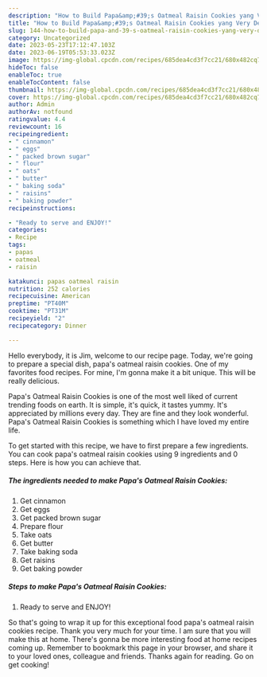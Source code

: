 ```yaml
---
description: "How to Build Papa&amp;#39;s Oatmeal Raisin Cookies yang Very Delicious}"
title: "How to Build Papa&amp;#39;s Oatmeal Raisin Cookies yang Very Delicious}"
slug: 144-how-to-build-papa-and-39-s-oatmeal-raisin-cookies-yang-very-delicious
category: Uncategorized
date: 2023-05-23T17:12:47.103Z
date: 2023-06-19T05:53:33.023Z
image: https://img-global.cpcdn.com/recipes/685dea4cd3f7cc21/680x482cq70/papas-oatmeal-raisin-cookies-recipe-main-photo.jpg
hideToc: false
enableToc: true
enableTocContent: false
thumbnail: https://img-global.cpcdn.com/recipes/685dea4cd3f7cc21/680x482cq70/papas-oatmeal-raisin-cookies-recipe-main-photo.jpg
cover: https://img-global.cpcdn.com/recipes/685dea4cd3f7cc21/680x482cq70/papas-oatmeal-raisin-cookies-recipe-main-photo.jpg
author: Admin
authorAv: notfound
ratingvalue: 4.4
reviewcount: 16
recipeingredient:
- " cinnamon"
- " eggs"
- " packed brown sugar"
- " flour"
- " oats"
- " butter"
- " baking soda"
- " raisins"
- " baking powder"
recipeinstructions:

- "Ready to serve and ENJOY!"
categories:
- Recipe
tags:
- papas
- oatmeal
- raisin

katakunci: papas oatmeal raisin 
nutrition: 252 calories
recipecuisine: American
preptime: "PT40M"
cooktime: "PT31M"
recipeyield: "2"
recipecategory: Dinner

---
```



Hello everybody, it is Jim, welcome to our recipe page. Today, we're going to prepare a special dish, papa&#39;s oatmeal raisin cookies. One of my favorites food recipes. For mine, I'm gonna make it a bit unique. This will be really delicious.

Papa&#39;s Oatmeal Raisin Cookies is one of the most well liked of current trending foods on earth. It is simple, it's quick, it tastes yummy. It's appreciated by millions every day. They are fine and they look wonderful. Papa&#39;s Oatmeal Raisin Cookies is something which I have loved my entire life.




To get started with this recipe, we have to first prepare a few ingredients. You can cook papa&#39;s oatmeal raisin cookies using 9 ingredients and 0 steps. Here is how you can achieve that.

<!--inarticleads1-->

##### The ingredients needed to make Papa&#39;s Oatmeal Raisin Cookies:

1. Get  cinnamon
1. Get  eggs
1. Get  packed brown sugar
1. Prepare  flour
1. Take  oats
1. Get  butter
1. Take  baking soda
1. Get  raisins
1. Get  baking powder




<!--inarticleads2-->

##### Steps to make Papa&#39;s Oatmeal Raisin Cookies:


1. Ready to serve and ENJOY!



So that's going to wrap it up for this exceptional food papa&#39;s oatmeal raisin cookies recipe. Thank you very much for your time. I am sure that you will make this at home. There's gonna be more interesting food at home recipes coming up. Remember to bookmark this page in your browser, and share it to your loved ones, colleague and friends. Thanks again for reading. Go on get cooking!
